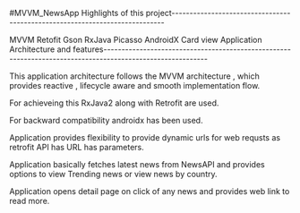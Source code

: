 #MVVM_NewsApp
Highlights of this project----------------------------------------------------------------------------

MVVM
Retofit
Gson
RxJava
Picasso
AndroidX
Card view
Application Architecture and features-----------------------------------------------------------------------------------------------------------

This application architecture follows the MVVM architecture , which provides reactive , lifecycle aware and smooth implementation flow.

For achieveing this RxJava2 along with Retrofit are used.

For backward compatibility androidx has been used.

Application provides flexibility to provide dynamic urls for web requsts as retrofit API has URL has parameters.

Application basically fetches latest news from NewsAPI and provides options to view Trending news or view news by country.

Application opens detail page on click of any news and provides web link to read more.
